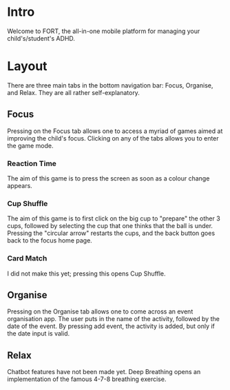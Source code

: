# Intro
Welcome to FORT, the all-in-one mobile platform for managing your child's/student's ADHD.

# Layout
There are three main tabs in the bottom navigation bar: Focus, Organise, and Relax. They are all rather self-explanatory.

## Focus
Pressing on the Focus tab allows one to access a myriad of games aimed at improving the child's focus. Clicking on any of the tabs allows you to enter the game mode.

### Reaction Time
The aim of this game is to press the screen as soon as a colour change appears.

### Cup Shuffle
The aim of this game is to first click on the big cup to "prepare" the other 3 cups, followed by selecting the cup that one thinks that the ball is under. Pressing the "circular arrow" restarts the cups, and the back button goes back to the focus home page.

### Card Match
I did not make this yet; pressing this opens Cup Shuffle.

## Organise
Pressing on the Organise tab allows one to come across an event organisation app. The user puts in the name of the activity, followed by the date of the event. By pressing add event, the activity is added, but only if the date input is valid.

## Relax
Chatbot features have not been made yet. Deep Breathing opens an implementation of the famous 4-7-8 breathing exercise. 
